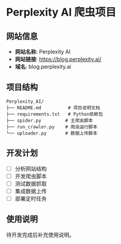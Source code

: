 # Perplexity AI 爬虫项目

## 网站信息
- **网站名称**: Perplexity AI
- **网站链接**: https://blog.perplexity.ai/
- **域名**: blog.perplexity.ai

## 项目结构
```
Perplexity_AI/
├── README.md          # 项目说明文档
├── requirements.txt   # Python依赖包
├── spider.py         # 主爬虫脚本
├── run_crawler.py    # 爬虫运行脚本
└── uploader.py       # 数据上传脚本
```

## 开发计划
- [ ] 分析网站结构
- [ ] 开发爬虫脚本
- [ ] 测试数据抓取
- [ ] 集成数据上传
- [ ] 部署定时任务

## 使用说明
待开发完成后补充使用说明。
